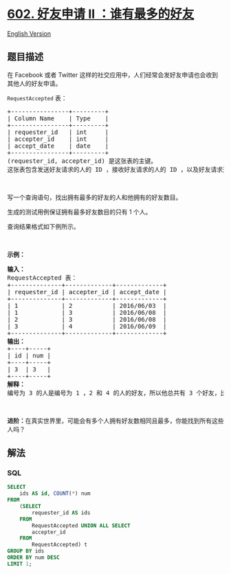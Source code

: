 # [602. 好友申请 II ：谁有最多的好友](https://leetcode-cn.com/problems/friend-requests-ii-who-has-the-most-friends)

[English Version](/solution/0600-0699/0602.Friend%20Requests%20II%20Who%20Has%20the%20Most%20Friends/README_EN.md)

## 题目描述

<!-- 这里写题目描述 -->

<p>在 Facebook 或者 Twitter 这样的社交应用中，人们经常会发好友申请也会收到其他人的好友申请。</p>

<div class="original__bRMd">
<div>
<p><code>RequestAccepted</code> 表：</p>

<pre>
+----------------+---------+
| Column Name    | Type    |
+----------------+---------+
| requester_id   | int     |
| accepter_id    | int     |
| accept_date    | date    |
+----------------+---------+
(requester_id, accepter_id) 是这张表的主键。
这张表包含发送好友请求的人的 ID ，接收好友请求的人的 ID ，以及好友请求通过的日期。
</pre>

<p>&nbsp;</p>

<p>写一个查询语句，找出拥有最多的好友的人和他拥有的好友数目。</p>

<p>生成的测试用例保证拥有最多好友数目的只有 1 个人。</p>

<p>查询结果格式如下例所示。</p>

<p>&nbsp;</p>

<p><strong>示例：</strong></p>

<pre>
<strong>输入：</strong>
RequestAccepted 表：
+--------------+-------------+-------------+
| requester_id | accepter_id | accept_date |
+--------------+-------------+-------------+
| 1            | 2           | 2016/06/03  |
| 1            | 3           | 2016/06/08  |
| 2            | 3           | 2016/06/08  |
| 3            | 4           | 2016/06/09  |
+--------------+-------------+-------------+
<strong>输出：</strong>
+----+-----+
| id | num |
+----+-----+
| 3  | 3   |
+----+-----+
<strong>解释：</strong>
编号为 3 的人是编号为 1 ，2 和 4 的人的好友，所以他总共有 3 个好友，比其他人都多。</pre>

<p>&nbsp;</p>

<p><strong>进阶：</strong>在真实世界里，可能会有多个人拥有好友数相同且最多，你能找到所有这些人吗？</p>
</div>
</div>

## 解法

<!-- 这里可写通用的实现逻辑 -->

<!-- tabs:start -->

### **SQL**

```sql
SELECT
    ids AS id, COUNT(*) num
FROM
    (SELECT
        requester_id AS ids
    FROM
        RequestAccepted UNION ALL SELECT
        accepter_id
    FROM
        RequestAccepted) t
GROUP BY ids
ORDER BY num DESC
LIMIT 1;
```

<!-- tabs:end -->
